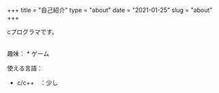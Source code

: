 +++
title = "自己紹介"
type = "about"
date = "2021-01-25"
slug = "about"
+++


cプログラマです。

<br/>
趣味：
* ゲーム
<br/>

使える言語：
* c/c++　：少し
